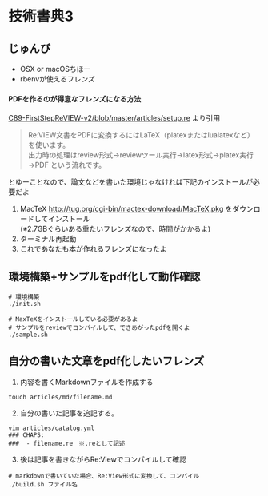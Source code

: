 # 技術書典3

## じゅんび

* OSX or macOSちほー
* rbenvが使えるフレンズ

#### PDFを作るのが得意なフレンズになる方法

[C89-FirstStepReVIEW-v2/blob/master/articles/setup.re](https://github.com/TechBooster/C89-FirstStepReVIEW-v2/blob/master/articles/setup.re) より引用

> Re:VIEW文書をPDFに変換するにはLaTeX（platexまたはlualatexなど）を使います。  
出力時の処理はreview形式→reviewツール実行→latex形式→platex実行→PDF という流れです。

とゆーことなので、論文などを書いた環境じゃなければ下記のインストールが必要だよ

1. MacTeX http://tug.org/cgi-bin/mactex-download/MacTeX.pkg をダウンロードしてインストール  
(※2.7GBぐらいある重たいフレンズなので、時間がかかるよ)
2. ターミナル再起動
3. これであなたも本が作れるフレンズになったよ

## 環境構築+サンプルをpdf化して動作確認

```
# 環境構築
./init.sh

# MaxTeXをインストールしている必要があるよ
# サンプルをreviewでコンパイルして、できあがったpdfを開くよ
./sample.sh
```

## 自分の書いた文章をpdf化したいフレンズ

1. 内容を書くMarkdownファイルを作成する

```
touch articles/md/filename.md
```

2. 自分の書いた記事を追記する。

```
vim articles/catalog.yml
### CHAPS:
###  - filename.re　※.reとして記述
```

3. 後は記事を書きながらRe:Viewでコンパイルして確認

```
# markdownで書いていた場合、Re:View形式に変換して、コンパイル
./build.sh ファイル名
```
